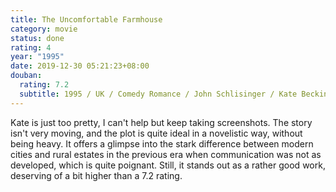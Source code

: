 ```yaml
---
title: The Uncomfortable Farmhouse
category: movie
status: done
rating: 4
year: "1995"
date: 2019-12-30 05:21:23+08:00
douban:
  rating: 7.2
  subtitle: 1995 / UK / Comedy Romance / John Schlisinger / Kate Beckinsale Ian McKellen
---
```


Kate is just too pretty, I can't help but keep taking screenshots. The story isn't very moving, and the plot is quite ideal in a novelistic way, without being heavy. It offers a glimpse into the stark difference between modern cities and rural estates in the previous era when communication was not as developed, which is quite poignant. Still, it stands out as a rather good work, deserving of a bit higher than a 7.2 rating.
